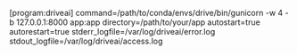 [program:driveai]
command=/path/to/conda/envs/drive/bin/gunicorn -w 4 -b 127.0.0.1:8000 app:app
directory=/path/to/your/app
autostart=true
autorestart=true
stderr_logfile=/var/log/driveai/error.log
stdout_logfile=/var/log/driveai/access.log